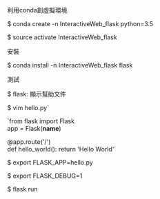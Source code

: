 利用conda創虛擬環境

$ conda create -n InteractiveWeb_flask python=3.5

$ source activate InteractiveWeb_flask

安裝

$ conda install -n InteractiveWeb_flask flask

測試

$ flask: 顯示幫助文件

$ vim hello.py`

`from flask import Flask    
app = Flask(__name__) 

@app.route('/')      
def hello_world():
    return 'Hello World'`

$ export FLASK_APP=hello.py

$ export FLASK_DEBUG=1

$ flask run
